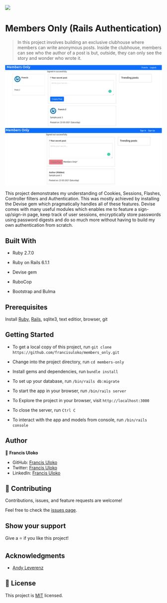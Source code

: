 ![](https://img.shields.io/badge/Microverse-blueviolet)

# Members Only (Rails Authentication)

>  In this project involves building an exclusive clubhouse where members can write anonymous posts. Inside the clubhouse, members can see who the author of a post is but, outside, they can only see the story and wonder who wrote it.

![Registered Member Access](./app/assets/images/screenshot1.jpeg)
![Restricted Non-Members Access](./app/assets/images/screenshot2.jpeg)

This project demonstrates my understanding of Cookies, Sessions, Flashes, Controller filters and Authentication.  This was mostly achieved by installing the Devise gem which pragmatically handles all of these features. Devise comes with many useful modules which enables me to feature a sign-up/sign-in page, keep track of user sessions, encryptically store passwords using password digests and do so much more without having to build my own authentication from scratch.


## Built With

- Ruby 2.7.0

- Ruby on Rails 6.1.1

- Devise gem

- RuboCop

- Bootstrap and Bulma


## Prerequisites
Install [Ruby](https://www.theodinproject.com/courses/ruby-programming/lessons/installing-ruby-ruby-programming), [Rails](https://www.theodinproject.com/paths/full-stack-ruby-on-rails/courses/ruby-on-rails/lessons/your-first-rails-application-ruby-on-rails), sqlite3, text editior, browser, git


## Getting Started

- To get a local copy of this project, run
`git clone https://github.com/francisuloko/members_only.git`

- Change into the project directory, run
`cd members-only`

- Install gems and dependencies, run
`bundle install`

- To set up your database, run
`/bin/rails db:migrate`

- To start the app in your browser, run
`/bin/rails server`

- To Explore the project in your browser, visit
`http://localhost:3000`

- To close the server, run
`Ctrl C`

- To interact with the app and models from console, run
`/bin/rails console`


## Author

👤 **Francis Uloko**

- GitHub: [Francis Uloko](https://github.com/francisuloko)
- Twitter: [Francis Uloko](https://twitter.com/francisuloko)
- LinkedIn: [Francis Uloko](https://linkedin.com/in/francisuloko)


## 🤝 Contributing

Contributions, issues, and feature requests are welcome!

Feel free to check the [issues page](https://github.com/francisuloko/members_only/issues).

## Show your support

Give a ⭐️ if you like this project!

## Acknowledgments

- [Andy Leverenz](https://github.com/justalever)

## 📝 License

This project is [MIT](https://en.wikipedia.org/wiki/MIT_License) licensed.
